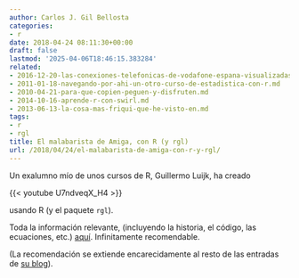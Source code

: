 ```yaml
---
author: Carlos J. Gil Bellosta
categories:
- r
date: 2018-04-24 08:11:30+00:00
draft: false
lastmod: '2025-04-06T18:46:15.383284'
related:
- 2016-12-20-las-conexiones-telefonicas-de-vodafone-espana-visualizadas-con-r.md
- 2011-01-18-navegando-por-ahi-un-otro-curso-de-estadistica-con-r.md
- 2010-04-21-para-que-copien-peguen-y-disfruten.md
- 2014-10-16-aprende-r-con-swirl.md
- 2013-06-13-la-cosa-mas-friqui-que-he-visto-en.md
tags:
- r
- rgl
title: El malabarista de Amiga, con R (y rgl)
url: /2018/04/24/el-malabarista-de-amiga-con-r-y-rgl/
---
```


Un exalumno mío de unos cursos de R, Guillermo Luijk, ha creado

{{< youtube U7ndveqX_H4 >}}

usando R (y el paquete `rgl`).

Toda la información relevante, (incluyendo la historia, el código, las ecuaciones, etc.) [aquí](http://www.elmomentodecisivo.com/2018/04/amiga-juggler-opengl-con-r.html). Infinitamente recomendable.

(La recomendación se extiende encarecidamente al resto de las entradas de [su blog](http://www.elmomentodecisivo.com/)).